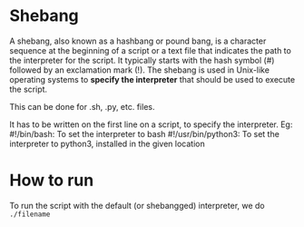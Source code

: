 # Shebang

A shebang, also known as a hashbang or pound bang, is a character sequence at the beginning of a script or a text file that indicates the path to the interpreter for the script. It typically starts with the hash symbol (#) followed by an exclamation mark (!). The shebang is used in Unix-like operating systems to **specify the interpreter** that should be used to execute the script.

This can be done for .sh, .py, etc. files. 

It has to be written on the first line on a script, to specify the interpreter.
Eg: #!/bin/bash: To set the interpreter to bash
    #!/usr/bin/python3: To set the interpreter to python3, installed in the given location



# How to run
To run the script with the default (or shebangged) interpreter, we do ```./filename```